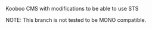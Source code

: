 Kooboo CMS with modifications to be able to use STS

NOTE: This branch is not tested to be MONO compatible.
